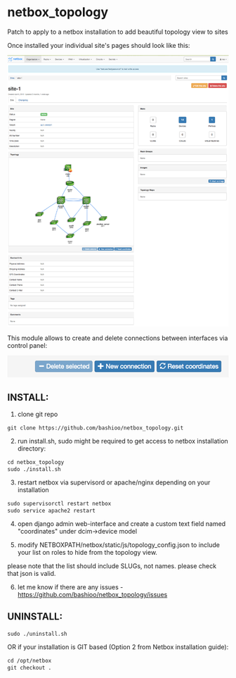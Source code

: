 # netbox_topology

Patch to apply to a netbox installation to add beautiful topology view to sites

Once installed your individual site's pages should look like this:

![Screenshot](docs/screenshot-site.png "Screenshot of site's page")

This module allows to create and delete connections between interfaces via control panel:

![Screenshot control panel](docs/screenshot-panel.png "Screenshot of the control panel")

## INSTALL:

1. clone git repo

```
git clone https://github.com/bashioo/netbox_topology.git
```

2. run install.sh, sudo might be required to get access to netbox installation directory:

```
cd netbox_topology
sudo ./install.sh
```

3. restart netbox via supervisord or apache/nginx depending on your installation

```
sudo supervisorctl restart netbox
sudo service apache2 restart
```

4. open django admin web-interface and create a custom text field named "coordinates" under dcim->device model

5. modify NETBOXPATH/netbox/static/js/topology_config.json to include your list on roles to hide from the topology view.

please note that the list should include SLUGs, not names. please check that json is valid.

6. let me know if there are any issues - https://github.com/bashioo/netbox_topology/issues



## UNINSTALL:

```
sudo ./uninstall.sh
```

OR if your installation is GIT based (Option 2 from Netbox installation guide):

```
cd /opt/netbox
git checkout .
```
